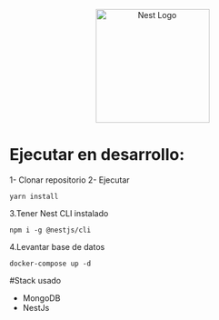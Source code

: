 <p align="center">
  <a href="http://nestjs.com/" target="blank"><img src="https://nestjs.com/img/logo-small.svg" width="200" alt="Nest Logo" /></a>
</p>


# Ejecutar en desarrollo:

1- Clonar repositorio
2- Ejecutar
```
yarn install
```
3.Tener Nest CLI instalado
```
npm i -g @nestjs/cli
```
4.Levantar base de datos
```
docker-compose up -d
```


#Stack usado
* MongoDB
* NestJs


